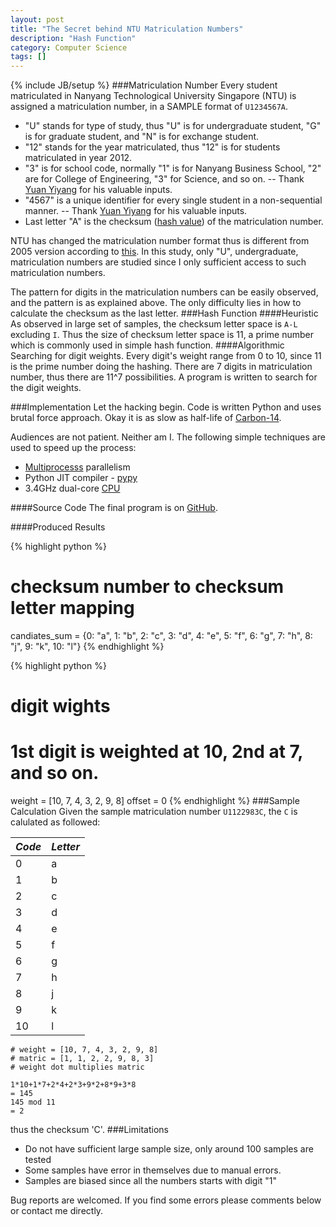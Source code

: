 ```yaml
---
layout: post
title: "The Secret behind NTU Matriculation Numbers"
description: "Hash Function"
category: Computer Science
tags: []
---
```

{% include JB/setup %}
###Matriculation Number
Every student matriculated in Nanyang Technological University Singapore (NTU) is assigned a matriculation number, in a SAMPLE format of `U1234567A`.  

* "U" stands for type of study, thus "U" is for undergraduate student, "G" is for graduate student, and "N" is for exchange student. 
* "12" stands for the year matriculated, thus "12" is for students matriculated in year 2012. 
* "3" is for school code, normally "1" is for Nanyang Business School, "2" are for College of Engineering, "3" for Science, and so on. -- Thank [Yuan Yiyang][8] for his valuable inputs. 
* "4567" is a unique identifier for every single student in a non-sequential manner. -- Thank [Yuan Yiyang][8] for his valuable inputs. 
* Last letter "A" is the checksum ([hash value][2]) of the matriculation number. 

NTU has changed the matriculation number format thus is different from 2005 version according to [this][1]. In this study, only "U", undergraduate, matriculation numbers are studied since I only sufficient access to such matriculation numbers.  

The pattern for digits in the matriculation numbers can be easily observed, and the pattern is as explained above. The only difficulty lies in how to calculate the checksum as the last letter. 
###Hash Function 
####Heuristic
As observed in large set of samples, the checksum letter space is `A-L` excluding `I`. Thus the size of checksum letter space is 11, a prime number which is commonly used in simple hash function. 
####Algorithmic
Searching for digit weights. Every digit's weight range from 0 to 10, since 11 is the prime number doing the hashing. There are 7 digits in matriculation number, thus there are 11^7 possibilities. A program is written to search for the digit weights. 

###Implementation
Let the hacking begin. Code is written Python and uses brutal force approach. Okay it is as slow as half-life of [Carbon-14][4].  

Audiences are not patient. Neither am I. The following simple techniques are used to speed up the process: 
* [Multiprocesss][5] parallelism 
* Python JIT compiler - [pypy][6]
* 3.4GHz dual-core [CPU][7]

####Source Code
The final program is on [GitHub][3]. 

####Produced Results 

{% highlight python %}
# checksum number to checksum letter mapping
candiates_sum = {0: "a", 1: "b", 2: "c", 3: "d", 4: "e", 5: "f", 6: "g", 7: "h", 8: "j", 9: "k", 10: "l"}
{% endhighlight %}

{% highlight python %}
# digit wights 
# 1st digit is weighted at 10, 2nd at 7, and so on. 
weight = [10, 7, 4, 3, 2, 9, 8]
offset = 0
{% endhighlight %}
###Sample Calculation
Given the sample matriculation number `U1122983C`, the `C` is calulated as followed: 

| *Code*        | *Letter*    |
| ------------- |-------------|
|0 |a|
|1 |b|
|2 |c|
|3 |d|
|4 |e|
|5 |f|
|6 |g|
|7 |h|
|8 |j|
|9 |k|
|10|l|


```
# weight = [10, 7, 4, 3, 2, 9, 8]
# matric = [1, 1, 2, 2, 9, 8, 3]
# weight dot multiplies matric

1*10+1*7+2*4+2*3+9*2+8*9+3*8 
= 145
145 mod 11
= 2
```

thus the checksum 'C'. 
###Limitations
* Do not have sufficient large sample size, only around 100 samples are tested
* Some samples have error in themselves due to manual errors. 
* Samples are biased since all the numbers starts with digit "1"


Bug reports are welcomed. If you find some errors please comments below or contact me directly.   

[1]: http://www.kejut.com/ntumatric
[2]: http://en.wikipedia.org/wiki/Hash_function
[3]: https://github.com/zhangdanyangg/MatricNumberCracker
[4]: http://en.wikipedia.org/wiki/Carbon-14
[5]: http://docs.python.org/2/library/multiprocessing.html
[6]: http://pypy.org/
[7]: http://ark.intel.com/products/52231/Intel-Core-i7-2620M-Processor-4M-Cache-up-to-3_40-GHz
[8]: http://yuan3y.com/